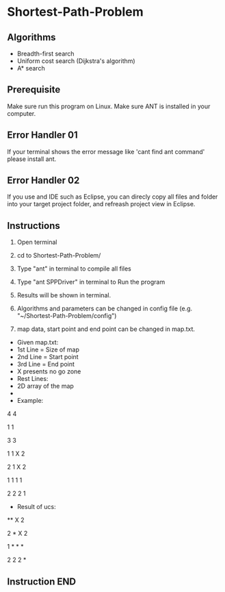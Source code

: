 # Shortest-Path-Problem
## Algorithms ##
 * Breadth-first search
 * Uniform cost search (Dijkstra's algorithm)
 * A* search

## Prerequisite ##
Make sure run this program on Linux.
Make sure ANT is installed in your computer.

## Error Handler 01 ##
If your terminal shows the error message like 'cant find ant command'
please install ant.

## Error Handler 02 ##
If you use and IDE such as Eclipse, you can direcly copy all files and folder
into your target project folder, and refreash project view in Eclipse.


## Instructions ##

1. Open terminal

2. cd to Shortest-Path-Problem/

3. Type "ant" in terminal to compile all files

4. Type "ant SPPDriver" in terminal to Run the program

5. Results will be shown in terminal. 

6. Algorithms and parameters can be changed in config file (e.g. "~/Shortest-Path-Problem/config") 

7. map data, start point and end point can be changed in map.txt.

 * Given map.txt:
 * 1st Line = Size of map
 * 2nd Line = Start point
 * 3rd Line = End point
 * X presents no go zone
 * Rest Lines:
 * 2D array of the map
 * 
 * Example:

4 4

1 1

3 3

1 1 X 2

2 1 X 2

1 1 1 1

2 2 2 1


 * Result of ucs:

** X 2

2 * X 2

1 * * *

2 2 2 *

## Instruction END ##
